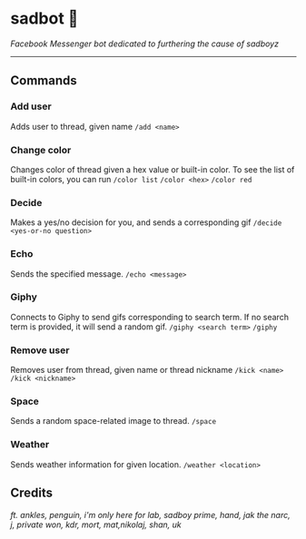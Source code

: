 # sadbot 🌊
*Facebook Messenger bot dedicated to furthering the cause of sadboyz*

---

## Commands

### Add user
Adds user to thread, given name
`/add <name>`

### Change color
Changes color of thread given a hex value or built-in color. To see the list of built-in colors, you can run `/color list`
`/color <hex>`
`/color red`

### Decide
Makes a yes/no decision for you, and sends a corresponding gif
`/decide <yes-or-no question>`

### Echo
Sends the specified message.
`/echo <message>`

### Giphy
Connects to Giphy to send gifs corresponding to search term. If no search term is provided, it will send a random gif.
`/giphy <search term>`
`/giphy`

### Remove user
Removes user from thread, given name or thread nickname
`/kick <name>`
`/kick <nickname>`

### Space
Sends a random space-related image to thread.
`/space`

### Weather
Sends weather information for given location.
`/weather <location>`


## Credits
*ft. ankles, penguin, i'm only here for lab, sadboy prime, hand, jak the narc, j, private won, kdr, mort, mat,nikolaj, shan, uk*
